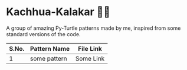 # Kachhua-Kalakar 🐢🎨
A group of amazing Py-Turtle patterns made by me, inspired from some standard versions of the code.

| S.No. | Pattern Name | File Link |
|-------|--------------|-----------|
| 1 | some pattern  | Some Link |
